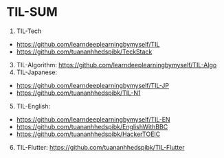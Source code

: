 # TIL-SUM

1. TIL-Tech
- https://github.com/learndeeplearningbymyself/TIL
- https://github.com/tuananhhedspibk/TeckStack
3. TIL-Algorithm: https://github.com/learndeeplearningbymyself/TIL-Algo
4. TIL-Japanese:
- https://github.com/learndeeplearningbymyself/TIL-JP
- https://github.com/tuananhhedspibk/TIL-N1
5. TIL-English:
- https://github.com/learndeeplearningbymyself/TIL-EN
- https://github.com/tuananhhedspibk/EnglishWithBBC
- https://github.com/tuananhhedspibk/HackerTOEIC
6. TIL-Flutter: https://github.com/tuananhhedspibk/TIL-Flutter
